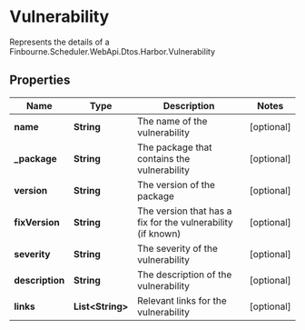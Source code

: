 

# Vulnerability

Represents the details of a Finbourne.Scheduler.WebApi.Dtos.Harbor.Vulnerability

## Properties

Name | Type | Description | Notes
------------ | ------------- | ------------- | -------------
**name** | **String** | The name of the vulnerability |  [optional]
**_package** | **String** | The package that contains the vulnerability |  [optional]
**version** | **String** | The version of the package |  [optional]
**fixVersion** | **String** | The version that has a fix for the vulnerability (if known) |  [optional]
**severity** | **String** | The severity of the vulnerability |  [optional]
**description** | **String** | The description of the vulnerability |  [optional]
**links** | **List&lt;String&gt;** | Relevant links for the vulnerability |  [optional]



